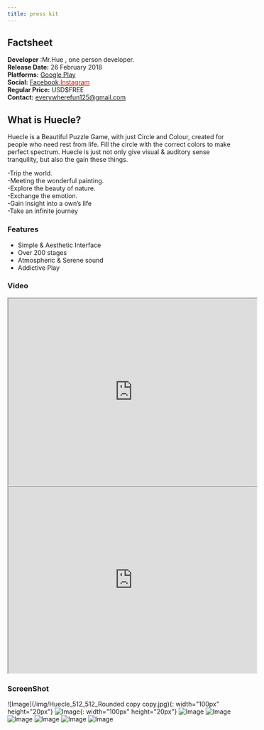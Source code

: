 ```yaml
---
title: press kit
---
```


## Factsheet
**Developer** :Mr.Hue , one person developer. <br />
**Release Date:** 26 February 2018 <br />
**Platforms:** <A href="https://play.google.com/store/apps/details?id=com.MrHue.Huecle">Google Play</A> <br />
**Social:** <A href="https://www.facebook.com/MrHue-596300167373488/">Facebook</A>,<A href="https://www.instagram.com/mr.hue_official/"><FONT color=#e31600>Instagram</FONT></A> <br />
**Regular Price:** USD$FREE <br />
**Contact:** everywherefun125@gmail.com

## What is Huecle?
Huecle is a Beautiful Puzzle Game, with just Circle and Colour, created for people who need rest from life.
Fill the circle with the correct colors to make perfect spectrum.
Huecle is just not only give visual & auditory sense tranquility, but also the gain these things.

-Trip the world. <br />
-Meeting the wonderful painting. <br />
-Explore the beauty of nature. <br />
-Exchange the emotion. <br />
-Gain insight into a own’s life <br />
-Take an infinite journey 


### Features
- Simple & Aesthetic Interface
- Over 200 stages
- Atmospheric & Serene sound
- Addictive Play


### Video
<iframe width="560" height="420" src="http://www.youtube.com/embed/oHg5SJYRHA0?color=white&theme=light"></iframe>

<iframe width="560" height="420" src="http://www.youtube.com/embed/XQgaWqZiGYQ?color=white&theme=light"></iframe>

### ScreenShot
![Image](/img/Huecle_512_512_Rounded copy copy.jpg){: width="100px" height="20px"}
![Image](/img/Sc_1.png){: width="100px" height="20px"}
![Image](/img/Sc_2.png)
![Image](/img/Sc_3.png)
![Image](/img/Sc_4.png)
![Image](/img/Sc_5.png)
![Image](/img/Sc_6.png)
![Image](/img/Sc_Last.png)
